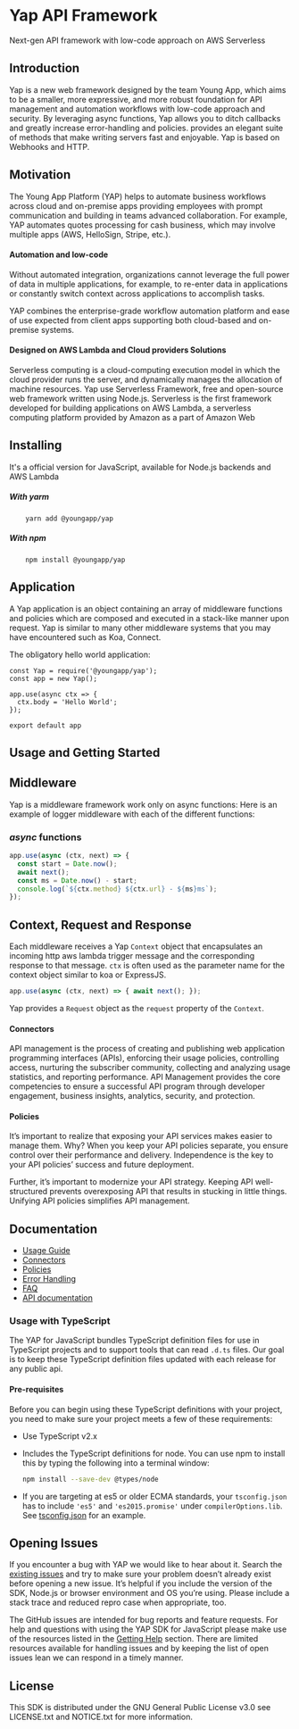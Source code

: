 # Yap API Framework
Next-gen API framework with low-code approach on AWS Serverless

## Introduction

Yap is a new web framework designed by the team Young App, which aims to be a smaller, more expressive, and more robust foundation for API management and automation workflows with low-code approach and security. By leveraging async functions, Yap allows you to ditch callbacks and greatly increase error-handling and policies. provides an elegant suite of methods that make writing servers fast and enjoyable. Yap is based on Webhooks and HTTP.

## Motivation

The Young App Platform (YAP) helps to automate business workflows across cloud and on-premise apps providing employees with prompt communication and building in teams advanced collaboration. For example, YAP automates quotes processing for cash business, which may involve multiple apps (AWS, HelloSign, Stripe, etc.).

#### Automation and low-code

Without automated integration, organizations cannot leverage the full power of data in multiple applications, for example, to re-enter data in applications or constantly switch context across applications to accomplish tasks.

YAP combines the enterprise-grade workflow automation platform and ease of use expected from client apps supporting both cloud-based and on-premise systems.

#### Designed on AWS Lambda and Cloud providers Solutions

Serverless computing is a cloud-computing execution model in which the cloud provider runs the server, and dynamically manages the allocation of machine resources. Yap use Serverless Framework,  free and open-source web framework written using Node.js. Serverless is the first framework developed for building applications on AWS Lambda, a serverless computing platform provided by Amazon as a part of Amazon Web


## Installing
It's a official version for JavaScript, available for Node.js backends and AWS Lambda


##### With yarm
```
    yarn add @youngapp/yap
```

##### With npm
```
    npm install @youngapp/yap
```

## Application

A Yap application is an object containing an array of middleware functions and policies which are composed and executed in a stack-like manner upon request. Yap is similar to many other middleware systems that you may have encountered such as Koa, Connect.

The obligatory hello world application:

```
const Yap = require('@youngapp/yap');
const app = new Yap();

app.use(async ctx => {
  ctx.body = 'Hello World';
});

export default app
```

## Usage and Getting Started

## Middleware

Yap is a middleware framework work only on async functions:
Here is an example of logger middleware with each of the different functions:

### ___async___ functions

```js
app.use(async (ctx, next) => {
  const start = Date.now();
  await next();
  const ms = Date.now() - start;
  console.log(`${ctx.method} ${ctx.url} - ${ms}ms`);
});
```

## Context, Request and Response

Each middleware receives a Yap `Context` object that encapsulates an incoming
http aws lambda trigger message and the corresponding response to that message.  `ctx` is often used
as the parameter name for the context object similar to koa or ExpressJS.

```js
app.use(async (ctx, next) => { await next(); });
```

Yap provides a `Request` object as the `request` property of the `Context`.

#### Connectors

API management is the process of creating and publishing web application programming interfaces (APIs), enforcing their usage policies, controlling access, nurturing the subscriber community, collecting and analyzing usage statistics, and reporting performance. API Management provides the core competencies to ensure a successful API program through developer engagement, business insights, analytics, security, and protection.

#### Policies

It’s important to realize that exposing your API services makes easier to manage them. Why? When you keep your API policies separate, you ensure control over their performance and delivery. Independence is the key to your API policies’ success and future deployment.

Further, it’s important to modernize your API strategy. Keeping API well-structured prevents overexposing API that results in stucking in little things. Unifying API policies simplifies API management.

## Documentation

 - [Usage Guide](docs/guide.md)
 - [Connectors](docs/connectors.md)
 - [Policies](docs/connectors.md)
 - [Error Handling](docs/error-handling.md)
 - [FAQ](docs/faq.md)
 - [API documentation](docs/api/index.md)

### Usage with TypeScript
The YAP for JavaScript bundles TypeScript definition files for use in TypeScript projects and to support tools that can read `.d.ts` files.
Our goal is to keep these TypeScript definition files updated with each release for any public api.

#### Pre-requisites
Before you can begin using these TypeScript definitions with your project, you need to make sure your project meets a few of these requirements:

 * Use TypeScript v2.x
 * Includes the TypeScript definitions for node. You can use npm to install this by typing the following into a terminal window:

    ```sh
    npm install --save-dev @types/node
    ```

 * If you are targeting at es5 or older ECMA standards, your `tsconfig.json` has to include `'es5'` and `'es2015.promise'` under `compilerOptions.lib`.
 See [tsconfig.json](https://github.com/youngapp/yap-sdk-js/blob/master/ts/tsconfig.json) for an example.
 
## Opening Issues
If you encounter a bug with YAP we would like to hear
about it. Search the [existing issues](https://github.com/youngapp/yap/issues)
and try to make sure your problem doesn’t already exist before opening a new
issue. It’s helpful if you include the version of the SDK, Node.js or browser
environment and OS you’re using. Please include a stack trace and reduced repro
case when appropriate, too.

The GitHub issues are intended for bug reports and feature requests. For help
and questions with using the YAP SDK for JavaScript please make use of the
resources listed in the [Getting Help](https://github.com/youngapp/yap#getting-help)
section. There are limited resources available for handling issues and by
keeping the list of open issues lean we can respond in a timely manner.

## License

This SDK is distributed under the GNU General Public License v3.0
see LICENSE.txt and NOTICE.txt for more information.
